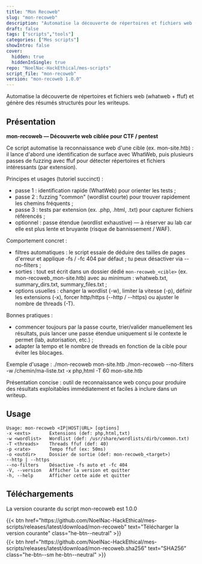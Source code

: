 ```yaml
---
title: "Mon Recoweb"
slug: "mon-recoweb"
description: "Automatise la découverte de répertoires et fichiers web (whatweb + ffuf) et génère des résumés structurés pour les writeups."
draft: false
tags: ["scripts","tools"]
categories: ["Mes scripts"]
showIntro: false
cover:
  hidden: true
  hiddenInSingle: true
repo: "NoelNac-HackEthical/mes-scripts"
script_file: "mon-recoweb"
version: "mon-recoweb 1.0.0"
---
```


Automatise la découverte de répertoires et fichiers web (whatweb + ffuf) et génère des résumés structurés pour les writeups.

## Présentation

**mon-recoweb — Découverte web ciblée pour CTF / pentest**

Ce script automatise la reconnaissance web d'une cible (ex. mon-site.htb) : il lance
d'abord une identification de surface avec WhatWeb, puis plusieurs passes de fuzzing
avec ffuf pour détecter répertoires et fichiers intéressants (par extension).

Principes et usages (tutoriel succinct) :
- passe 1 : identification rapide (WhatWeb) pour orienter les tests ;
- passe 2 : fuzzing "common" (wordlist courte) pour trouver rapidement les chemins fréquents ;
- passe 3 : tests par extension (ex. .php, .html, .txt) pour capturer fichiers référencés ;
- optionnel : passe étendue (wordlist exhaustive) — à réserver au lab car elle est
  plus lente et bruyante (risque de bannissement / WAF).

Comportement concret :
- filtres automatiques : le script essaie de déduire des tailles de pages d'erreur et
  applique -fs / -fc 404 par défaut ; tu peux désactiver via --no-filters ;
- sorties : tout est écrit dans un dossier dédié `mon-recoweb_<cible>` (ex. mon-recoweb_mon-site.htb)
  avec au minimum : whatweb.txt, summary_dirs.txt, summary_files.txt ;
- options usuelles : changer la wordlist (-w), limiter la vitesse (-p), définir les extensions (-x),
  forcer http/https (--http / --https) ou ajuster le nombre de threads (-T).

Bonnes pratiques :
- commencer toujours par la passe courte, trier/valider manuellement les résultats,
  puis lancer une passe étendue uniquement si le contexte le permet (lab, autorisation, etc.) ;
- adapter la tempo et le nombre de threads en fonction de la cible pour éviter les blocages.

Exemple d'usage :
  ./mon-recoweb mon-site.htb
  ./mon-recoweb --no-filters -w /chemin/ma-liste.txt -x php,html -T 60 mon-site.htb

Présentation concise : outil de reconnaissance web conçu pour produire des résultats
exploitables immédiatement et faciles à inclure dans un writeup.

## Usage

```
Usage: mon-recoweb <IP|HOST|URL> [options]
-x <exts>       Extensions (def: php,html,txt)
-w <wordlist>   Wordlist (def: /usr/share/wordlists/dirb/common.txt)
-T <threads>    Threads ffuf (def: 40)
-p <rate>       Tempo ffuf (ex: 50ms)
-o <outdir>     Dossier de sortie (def: mon-recoweb_<target>)
--http | --https
--no-filters    Désactive -fs auto et -fc 404
-V, --version   Afficher la version et quitter
-h, --help      Afficher cette aide et quitter
```

## Téléchargements

La version courante du script mon-recoweb est 1.0.0

<div class="dl-row" style="display:flex; align-items:center; flex-wrap:wrap">
  <span style="display:inline-block; margin-right:.8rem; margin-bottom:.4rem;">{{< btn href="https://github.com/NoelNac-HackEthical/mes-scripts/releases/latest/download/mon-recoweb" text="Télécharger la version courante" class="he-btn--neutral" >}}</span>
  <span style="display:inline-block; margin-bottom:.4rem;">{{< btn href="https://github.com/NoelNac-HackEthical/mes-scripts/releases/latest/download/mon-recoweb.sha256" text="SHA256" class="he-btn--sm he-btn--neutral" >}}</span>
</div>

